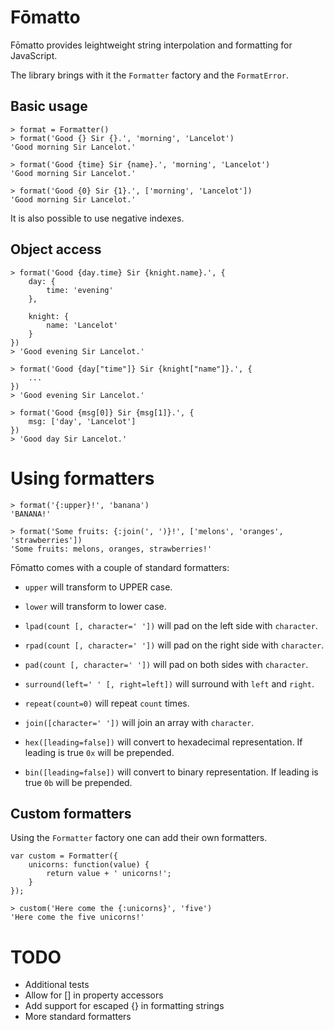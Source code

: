 Fōmatto
=======

Fōmatto provides leightweight string interpolation and formatting for
JavaScript.

The library brings with it the `Formatter` factory and the `FormatError`.

## Basic usage

    > format = Formatter()
    > format('Good {} Sir {}.', 'morning', 'Lancelot')
    'Good morning Sir Lancelot.'
    
    > format('Good {time} Sir {name}.', 'morning', 'Lancelot')
    'Good morning Sir Lancelot.'

    > format('Good {0} Sir {1}.', ['morning', 'Lancelot'])
    'Good morning Sir Lancelot.'

It is also possible to use negative indexes.

## Object access

    > format('Good {day.time} Sir {knight.name}.', {
        day: {
            time: 'evening'
        },

        knight: {
            name: 'Lancelot'
        }
    })
    > 'Good evening Sir Lancelot.'

    > format('Good {day["time"]} Sir {knight["name"]}.', {
        ...
    })
    > 'Good evening Sir Lancelot.'

    > format('Good {msg[0]} Sir {msg[1]}.', {
        msg: ['day', 'Lancelot']
    })
    > 'Good day Sir Lancelot.'

# Using formatters

    > format('{:upper}!', 'banana')
    'BANANA!'

    > format('Some fruits: {:join(', ')}!', ['melons', 'oranges', 'strawberries'])
    'Some fruits: melons, oranges, strawberries!'

Fōmatto comes with a couple of standard formatters:
    
- `upper` will transform to UPPER case.
- `lower` will transform to lower case.
- `lpad(count [, character=' '])` will pad on the left side with `character`.
- `rpad(count [, character=' '])` will pad on the right side with `character`.
- `pad(count [, character=' '])` will pad on both sides with `character`.
- `surround(left=' ' [, right=left])` will surround with `left` and `right`.
- `repeat(count=0)` will repeat `count` times.
- `join([character=' '])` will join an array with `character`.
- `hex([leading=false])` will convert to hexadecimal representation. If leading
  is true `0x` will be prepended.

- `bin([leading=false])` will convert to binary representation. If leading
  is true `0b` will be prepended.                                     

## Custom formatters

Using the `Formatter` factory one can add their own formatters.

    var custom = Formatter({
        unicorns: function(value) {
            return value + ' unicorns!';
        }
    });

    > custom('Here come the {:unicorns}', 'five')
    'Here come the five unicorns!'

# TODO

- Additional tests
- Allow for [] in property accessors
- Add support for escaped {} in formatting strings
- More standard formatters

